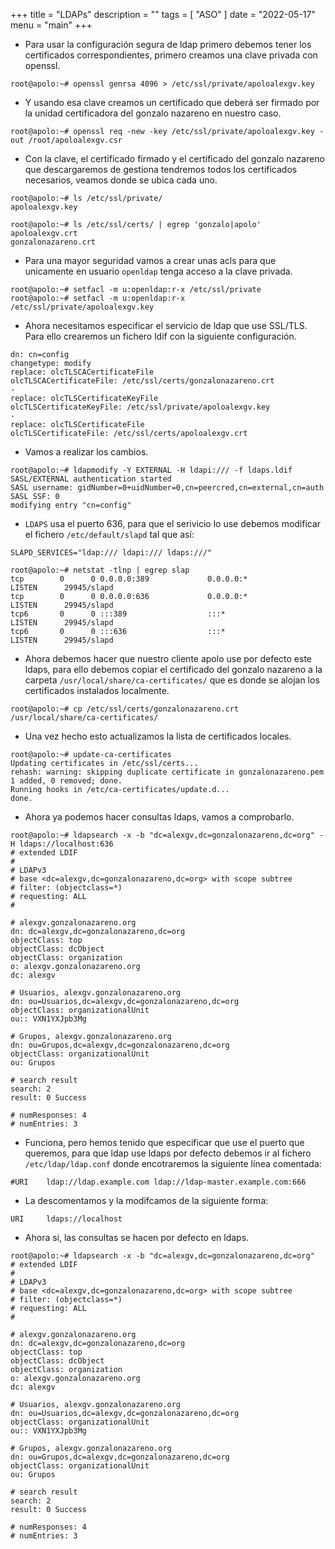 +++
title = "LDAPs"
description = ""
tags = [
    "ASO"
]
date = "2022-05-17"
menu = "main"
+++

* Para usar la configuración segura de ldap primero debemos tener los certificados correspondientes, primero creamos una clave privada con openssl.

~~~
root@apolo:~# openssl genrsa 4096 > /etc/ssl/private/apoloalexgv.key
~~~

* Y usando esa clave creamos un certificado que deberá ser firmado por la unidad certificadora del gonzalo nazareno en nuestro caso.

~~~
root@apolo:~# openssl req -new -key /etc/ssl/private/apoloalexgv.key -out /root/apoloalexgv.csr
~~~

* Con la clave, el certificado firmado y el certificado del gonzalo nazareno que descargaremos de gestiona tendremos todos los certificados necesarios, veamos donde se ubica cada uno.

~~~
root@apolo:~# ls /etc/ssl/private/
apoloalexgv.key

root@apolo:~# ls /etc/ssl/certs/ | egrep 'gonzalo|apolo'
apoloalexgv.crt
gonzalonazareno.crt
~~~

* Para una mayor seguridad vamos a crear unas acls para que unicamente en usuario `openldap` tenga acceso a la clave privada.

~~~
root@apolo:~# setfacl -m u:openldap:r-x /etc/ssl/private
root@apolo:~# setfacl -m u:openldap:r-x /etc/ssl/private/apoloalexgv.key
~~~

* Ahora necesitamos especificar el servicio de ldap que use SSL/TLS. Para ello crearemos un fichero ldif con la siguiente configuración.

~~~
dn: cn=config
changetype: modify
replace: olcTLSCACertificateFile
olcTLSCACertificateFile: /etc/ssl/certs/gonzalonazareno.crt
-
replace: olcTLSCertificateKeyFile
olcTLSCertificateKeyFile: /etc/ssl/private/apoloalexgv.key
-
replace: olcTLSCertificateFile
olcTLSCertificateFile: /etc/ssl/certs/apoloalexgv.crt
~~~

* Vamos a realizar los cambios.

~~~
root@apolo:~# ldapmodify -Y EXTERNAL -H ldapi:/// -f ldaps.ldif 
SASL/EXTERNAL authentication started
SASL username: gidNumber=0+uidNumber=0,cn=peercred,cn=external,cn=auth
SASL SSF: 0
modifying entry "cn=config"
~~~

* `LDAPS` usa el puerto 636, para que el serivicio lo use debemos modificar el fichero `/etc/default/slapd` tal que así:

~~~
SLAPD_SERVICES="ldap:/// ldapi:/// ldaps:///"
~~~

~~~
root@apolo:~# netstat -tlnp | egrep slap
tcp        0      0 0.0.0.0:389             0.0.0.0:*               LISTEN      29945/slapd         
tcp        0      0 0.0.0.0:636             0.0.0.0:*               LISTEN      29945/slapd         
tcp6       0      0 :::389                  :::*                    LISTEN      29945/slapd         
tcp6       0      0 :::636                  :::*                    LISTEN      29945/slapd 
~~~

* Ahora debemos hacer que nuestro cliente apolo use por defecto este ldaps, para ello debemos copiar el certificado del gonzalo nazareno a la carpeta `/usr/local/share/ca-certificates/` que es donde se alojan los certificados instalados localmente.

~~~
root@apolo:~# cp /etc/ssl/certs/gonzalonazareno.crt /usr/local/share/ca-certificates/
~~~

* Una vez hecho esto actualizamos la lista de certificados locales.

~~~
root@apolo:~# update-ca-certificates
Updating certificates in /etc/ssl/certs...
rehash: warning: skipping duplicate certificate in gonzalonazareno.pem
1 added, 0 removed; done.
Running hooks in /etc/ca-certificates/update.d...
done.
~~~

* Ahora ya podemos hacer consultas ldaps, vamos a comprobarlo.

~~~
root@apolo:~# ldapsearch -x -b "dc=alexgv,dc=gonzalonazareno,dc=org" -H ldaps://localhost:636
# extended LDIF
#
# LDAPv3
# base <dc=alexgv,dc=gonzalonazareno,dc=org> with scope subtree
# filter: (objectclass=*)
# requesting: ALL
#

# alexgv.gonzalonazareno.org
dn: dc=alexgv,dc=gonzalonazareno,dc=org
objectClass: top
objectClass: dcObject
objectClass: organization
o: alexgv.gonzalonazareno.org
dc: alexgv

# Usuarios, alexgv.gonzalonazareno.org
dn: ou=Usuarios,dc=alexgv,dc=gonzalonazareno,dc=org
objectClass: organizationalUnit
ou:: VXN1YXJpb3Mg

# Grupos, alexgv.gonzalonazareno.org
dn: ou=Grupos,dc=alexgv,dc=gonzalonazareno,dc=org
objectClass: organizationalUnit
ou: Grupos

# search result
search: 2
result: 0 Success

# numResponses: 4
# numEntries: 3
~~~

* Funciona, pero hemos tenido que especificar que use el puerto que queremos, para que ldap use ldaps por defecto debemos ir al fichero `/etc/ldap/ldap.conf` donde encotraremos la siguiente línea comentada:

~~~
#URI    ldap://ldap.example.com ldap://ldap-master.example.com:666
~~~

* La descomentamos y la modifcamos de la siguiente forma:

~~~
URI     ldaps://localhost
~~~

* Ahora si, las consultas se hacen por defecto en ldaps.

~~~
root@apolo:~# ldapsearch -x -b "dc=alexgv,dc=gonzalonazareno,dc=org"
# extended LDIF
#
# LDAPv3
# base <dc=alexgv,dc=gonzalonazareno,dc=org> with scope subtree
# filter: (objectclass=*)
# requesting: ALL
#

# alexgv.gonzalonazareno.org
dn: dc=alexgv,dc=gonzalonazareno,dc=org
objectClass: top
objectClass: dcObject
objectClass: organization
o: alexgv.gonzalonazareno.org
dc: alexgv

# Usuarios, alexgv.gonzalonazareno.org
dn: ou=Usuarios,dc=alexgv,dc=gonzalonazareno,dc=org
objectClass: organizationalUnit
ou:: VXN1YXJpb3Mg

# Grupos, alexgv.gonzalonazareno.org
dn: ou=Grupos,dc=alexgv,dc=gonzalonazareno,dc=org
objectClass: organizationalUnit
ou: Grupos

# search result
search: 2
result: 0 Success

# numResponses: 4
# numEntries: 3
~~~